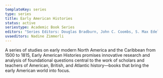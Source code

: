 ```yaml
---
templateKey: series
type: series
title: Early American Histories
status: active
seriestype: Academic Book Series
editors: "Series Editors: Douglas Bradburn, John C. Coombs, S. Max Edelson"
uvaeditors: Nadine Zimmerli
---
```

A series of studies on early modern North America and the Caribbean from 1500 to 1815, Early American Histories promises innovative research and analysis of foundational questions central to the work of scholars and teachers of American, British, and Atlantic history—books that bring the early American world into focus.